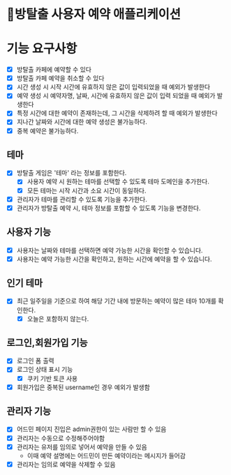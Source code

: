 # 🚪방탈출 사용자 예약 애플리케이션

# 기능 요구사항

- [x] 방탈출 카페에 예약할 수 있다
- [x] 방탈출 카페 예약을 취소할 수 있다
- [x] 시간 생성 시 시작 시간에 유효하지 않은 값이 입력되었을 때 예외가 발생한다
- [x] 예약 생성 시 예약자명, 날짜, 시간에 유효하지 않은 값이 입력 되었을 때 예외가 발생한다
- [x] 특정 시간에 대한 예약이 존재하는데, 그 시간을 삭제하려 할 때 예외가 발생한다
- [x] 지나간 날짜와 시간에 대한 예약 생성은 불가능하다.
- [x] 중복 예약은 불가능하다.

## 테마

- [x] 방탈출 게임은 '테마' 라는 정보를 포함한다.
  - [x] 사용자 예약 시 원하는 테마를 선택할 수 있도록 테마 도메인을 추가한다.
  - [x] 모든 테마는 시작 시간과 소요 시간이 동일하다.
- [x] 관리자가 테마를 관리할 수 있도록 기능을 추가한다.
- [x] 관리자가 방탈출 예약 시, 테마 정보를 포함할 수 있도록 기능을 변경한다.

## 사용자 기능

- [x] 사용자는 날짜와 테마를 선택하면 예약 가능한 시간을 확인할 수 있습니다.
- [x] 사용자는 예약 가능한 시간을 확인하고, 원하는 시간에 예약을 할 수 있습니다.

## 인기 테마

- [x] 최근 일주일을 기준으로 하여 해당 기간 내에 방문하는 예약이 많은 테마 10개를 확인한다.
  - [x] 오늘은 포함하지 않는다.

## 로그인,회원가입 기능

- [x] 로그인 폼 출력
- [x] 로그인 상태 표시 기능
  - [x] 쿠키 기반 토큰 사용
- [x] 회원가입은 중복된 username인 경우 예외가 발생함

## 관리자 기능

- [x] 어드민 페이지 진입은 admin권한이 있는 사람만 할 수 있음
- [x] 관리자는 수동으로 수정해주어야함
- [x] 관리자는 유저를 임의로 넣어서 예약을 만들 수 있음
  - 이때 예약 설명에는 어드민이 만든 예약이라는 메시지가 들어감
- [x] 관리자는 임의로 예약을 삭제할 수 있음
